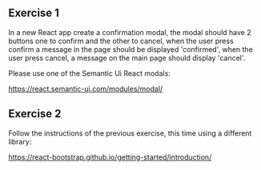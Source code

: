 ## Exercise 1

In a new React app create a confirmation modal, the modal should have 2 buttons one to confirm and the other 
to cancel, when the user press confirm a message in the page should be displayed 'confirmed', when the user press 
cancel, a message on the main page should display 'cancel'.

Please use one of the Semantic Ui React modals:

https://react.semantic-ui.com/modules/modal/

## Exercise 2

Follow the instructions of the previous exercise, this time using a different library:

https://react-bootstrap.github.io/getting-started/introduction/